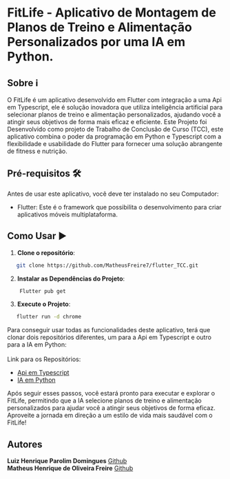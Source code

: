 # FitLife - Aplicativo de Montagem de Planos de Treino e Alimentação Personalizados por uma IA em Python.

## Sobre ℹ️
O FitLife é um aplicativo desenvolvido em Flutter com integração a uma Api em Typescript, ele é solução inovadora que utiliza inteligência artificial para selecionar planos de treino e alimentação personalizados, ajudando você a atingir seus objetivos de forma mais eficaz e eficiente. Este Projeto foi Desenvolvido como projeto de Trabalho de Conclusão de Curso (TCC), este aplicativo combina o poder da programação em Python e Typescript com a flexibilidade e usabilidade do Flutter para fornecer uma solução abrangente de fitness e nutrição.

## Pré-requisitos 🛠️

Antes de usar este aplicativo, você deve ter instalado no seu Computador:

- Flutter: Este é o framework que possibilita o desenvolvimento para criar aplicativos móveis multiplataforma.

## Como Usar  ▶️
1. **Clone o repositório**:
``` bash
   git clone https://github.com/MatheusFreire7/flutter_TCC.git
```

2. **Instalar as Dependências do Projeto**:
 ``` bash
     Flutter pub get
```

3. **Execute o Projeto**:
 ``` bash
    flutter run -d chrome
```

Para conseguir usar todas as funcionalidades deste aplicativo, terá que clonar dois repositórios diferentes, um para a Api em Typescript e outro para a IA em Python:<br><br>
Link para os Repositórios:
- [Api em Typescript]()
- [IA em Python]()

Após seguir esses passos, você estará pronto para executar e explorar o FitLife, permitindo que a IA selecione planos de treino e alimentação personalizados para ajudar você a atingir seus objetivos de forma eficaz. Aproveite a jornada em direção a um estilo de vida mais saudável com o FitLife!

## **Autores**
   **Luiz Henrique Parolim Domingues**     [Github](https://github.com/LuizHPDomingues2005)<br>
   **Matheus Henrique de Oliveira Freire** [Github](https://github.com/MatheusFreire7)
